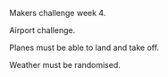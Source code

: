 Makers challenge week 4.

Airport challenge.

Planes must be able to land and take off.

Weather must be randomised.